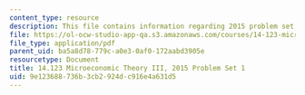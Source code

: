 ```yaml
---
content_type: resource
description: This file contains information regarding 2015 problem set 1.
file: https://ol-ocw-studio-app-qa.s3.amazonaws.com/courses/14-123-microeconomic-theory-iii-spring-2015/9e123688736b3cb2924dc916e4a631d5_MIT14_123S15_PSet_1_15.pdf
file_type: application/pdf
parent_uid: ba5a8d78-779c-a0e3-0af0-172aabd3905e
resourcetype: Document
title: 14.123 Microeconomic Theory III, 2015 Problem Set 1
uid: 9e123688-736b-3cb2-924d-c916e4a631d5
---
```

